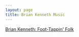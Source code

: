 ```yaml
---
layout: page
title: Brian Kenneth Music
---
```

<meta http-equiv="refresh" content="0; url=https://briankenneth.rocks" />
<p><a href="https://briankenneth.rocks">Brian Kenneth: Foot-Tappin' Folk</a></p>